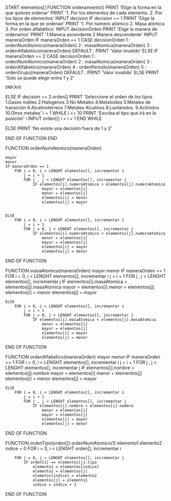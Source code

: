 START
elementos[]
FUNCTION ordenamiento()
PRINT 'Elige la forma en la que quieres ordenar'
PRINT '1. Por los elementos de cada elemento.
       2. Por los tipos de elementos'
INPUT decision
IF decision == 1
	PRINT 'Elige la forma en la que se ordenan'
	PRINT '1. Por número atómico
		2. Masa atómica
		3. Por orden alfabético'
	INPUT decisionOrden
	PRINT 'Elige la manera de ordenarlos'
	PRINT '1.Manera ascendente
		2.Manera descendente'
	INPUT maneraOrden
	IF maneraOrden == 1
		CASE decisionOrden
		1 : ordenNumAtomico(maneraOrden)
		2 : masaAtomica(maneraOrden)
		3 : ordenAlfabetico(maneraOrden)
		DEFAULT : PRINT 'Valor invalido'
	ELSE IF maneraOrden == 2
		CASE decisionOrden
		1 : ordenNumAtomico(maneraOrden)
		2 : masaAtomica(maneraOrden)
		3 : ordenAlfabetico(maneraOrden)
		4 : ordenPeriodo(maneraOrden)
		5 : ordenGrupo(maneraOrden)
		DEFAULT : PRINT 'Valor invalido'
	ELSE
		PRINT 'Solo se puede elegir entre 1 y 2'
	
	ENDCASE
ELSE IF decision == 2
	orden[]
	PRINT 'Seleccione el orden de los tipos
		1.Gases nobles
		2.Halogenos
		3.No Metales
	       4.Metaloides
	       5.Metales de transición
	       6.Alcalinotérreos
	       7.Metales Alcalinos
	       8.Lantánidos.
	       9.Actínidos	
	       10.Otros metales'
	i = 1
	WHILE i <= 10
		PRINT 'Escriba el tipo que irá en la posición' i
		INPUT orden[i]
		i = i + 1
	END WHILE

ELSE
	PRINT 'No existe una decisión fuera de 1 y 2'

END OF FUNCTION
END


FUNCTION ordenNumAtomico(maneraOrden)
	
	mayor
	menor
	IF maneraOrden == 1
		FOR i = 0, i < LENGHT elementos[], incrementar i
			j = i + 1
			FOR j , j < LENGHT elementos[], incrementar j
				IF elementos[i].numeroAtomico > elementos[j].numeroAtomico
					mayor = elementos[i]
					menor = elementos[j]
					elementos[i] = menor
					elementos[j] = mayor

					
	ELSE
		FOR i = 0, i < LENGHT elementos[], incrementar i
			j = i + 1
			FOR j = 0, j < LENGHT elementos[], incrementar j
				IF elementos[i].numeroAtomico < elementos[j].numeroAtomico
					menor = elementos[i]
					mayor = elementos[j]
					elementos[i] = mayor
					elementos[j] = menor
			
END OF FUNCTION

FUNCTION masaAtomica(maneraOrden)
	mayor
	menor
	IF maneraOrden == 1
		FOR i = 0, i < LENGHT elementos[], incrementar i
			j = i + 1
			FOR j , j < LENGHT elementos[], incrementar j
				IF elementos[i].masaAtomica > elementos[j].masaAtomica
					mayor = elementos[i]
					menor = elementos[j]
					elementos[i] = menor
					elementos[j] = mayor


	ELSE
		FOR i = 0, i < LENGHT elementos[], incrementar i
			j = i + 1
			FOR j = 0, j < LENGHT elementos[], incrementar j
				IF elementos[i].masaAtomica < elementos[j].masaAtomica
					menor = elementos[i]
					mayor = elementos[j]
					elementos[i] = mayor
					elementos[j] = menor
END OF FUNCTION

FUNCTION ordenAlfabetico(maneraOrden)
	mayor 
	menor
	IF maneraOrden == 1
		FOR i = 0, i < LENGHT elementos[], incrementar i
			j = i + 1
			FOR j , j < LENGHT elementos[], incrementar j
				IF elementos[i].nombre > elementos[j].nombre
					mayor = elementos[i]
					menor = elementos[j]
					elementos[i] = menor
					elementos[j] = mayor

			
	ELSE
		FOR i = 0, i < LENGHT elementos[], incrementar i
			j = i + 1
			FOR j , j < LENGHT elementos[], incrementar j
				IF elementos[i].nombre < elementos[j].nombre
					menor = elementos[i]
					mayor = elementos[j]
					elementos[i] = mayor
					elementos[j] = menor
		
END OF FUNCTION

FUNCTION ordenTipo(orden[])
	ordenNumAtomico(1)
	elemento1
	elemento2
	indice = 0
	FOR i = 0, i < LENGHT orden[], incrementar i
			
		FOR j = 0, j < LENGHT elementos[], incrementar j
			IF orden[i] == elementos[j].tipo
				elemento1 = elementos[indice]
				elemento2 = elementos[j]
				elemetos[indice] = elemento2
				elementos[j] = elemento1
				indice = indice + 1

				
END OF FUNCTION
